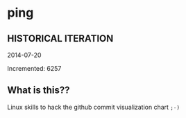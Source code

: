 # ping

## HISTORICAL ITERATION
2014-07-20

Incremented: 6257

## What is this?? 
Linux skills to hack the github commit visualization chart `;-)`

